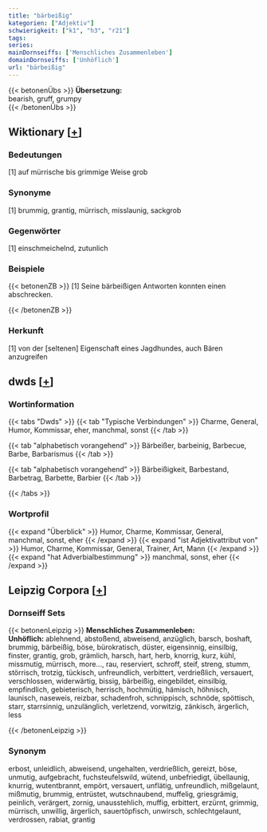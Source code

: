 ```yaml
---
title: "bärbeißig"
kategorien: ["Adjektiv"]
schwierigkeit: ["k1", "h3", "r21"]
tags:
series:
mainDornseiffs: ['Menschliches Zusammenleben']
domainDornseiffs: ['Unhöflich']
url: "bärbeißig"
---
```


{{< betonenÜbs >}}
**Übersetzung:**  
bearish, gruff, grumpy  
{{< /betonenÜbs >}}

## Wiktionary [[+](https://de.wiktionary.org/wiki/bärbeißig)]

### Bedeutungen
[1] auf mürrische bis grimmige Weise grob  

### Synonyme
[1] brummig, grantig, mürrisch, misslaunig, sackgrob  

### Gegenwörter
[1] einschmeichelnd, zutunlich  

### Beispiele
{{< betonenZB >}}
[1] Seine bärbeißigen Antworten konnten einen abschrecken.  

{{< /betonenZB >}}
### Herkunft
[1] von der [seltenen] Eigenschaft eines Jagdhundes, auch Bären anzugreifen  



## dwds [[+](https://www.dwds.de/wb/bärbeißig)]

### Wortinformation
{{< tabs "Dwds" >}}
{{< tab "Typische Verbindungen" >}}
Charme, General, Humor, Kommissar, eher, manchmal, sonst
{{< /tab >}}

{{< tab "alphabetisch vorangehend" >}}
Bärbeißer, barbeinig, Barbecue, Barbe, Barbarismus
{{< /tab >}}

{{< tab "alphabetisch vorangehend" >}}
Bärbeißigkeit, Barbestand, Barbetrag, Barbette, Barbier
{{< /tab >}}

{{< /tabs >}}

### Wortprofil
{{< expand "Überblick" >}} Humor, Charme, Kommissar, General, manchmal, sonst, eher {{< /expand >}}
{{< expand "ist Adjektivattribut von" >}} Humor, Charme, Kommissar, General, Trainer, Art, Mann {{< /expand >}}
{{< expand "hat Adverbialbestimmung" >}} manchmal, sonst, eher {{< /expand >}}

## Leipzig Corpora [[+](https://corpora.uni-leipzig.de/en/res?word=bärbeißig&corpusId=deu_newscrawl-public_2018)]

### Dornseiff Sets
{{< betonenLeipzig >}}
**Menschliches Zusammenleben:**  
**Unhöflich:** ablehnend, abstoßend, abweisend, anzüglich, barsch, boshaft, brummig, bärbeißig, böse, bürokratisch, düster, eigensinnig, einsilbig, finster, grantig, grob, grämlich, harsch, hart, herb, knorrig, kurz, kühl, missmutig, mürrisch, more..., rau, reserviert, schroff, steif, streng, stumm, störrisch, trotzig, tückisch, unfreundlich, verbittert, verdrießlich, versauert, verschlossen, widerwärtig, bissig, bärbeißig, eingebildet, einsilbig, empfindlich, gebieterisch, herrisch, hochmütig, hämisch, höhnisch, launisch, naseweis, reizbar, schadenfroh, schnippisch, schnöde, spöttisch, starr, starrsinnig, unzulänglich, verletzend, vorwitzig, zänkisch, ärgerlich, less  

{{< /betonenLeipzig >}}

### Synonym
erbost, unleidlich, abweisend, ungehalten, verdrießlich, gereizt, böse, unmutig, aufgebracht, fuchsteufelswild, wütend, unbefriedigt, übellaunig, knurrig, wutentbrannt, empört, versauert, unflätig, unfreundlich, mißgelaunt, mißmutig, brummig, entrüstet, wutschnaubend, muffelig, griesgrämig, peinlich, verärgert, zornig, unausstehlich, muffig, erbittert, erzürnt, grimmig, mürrisch, unwillig, ärgerlich, sauertöpfisch, unwirsch, schlechtgelaunt, verdrossen, rabiat, grantig


